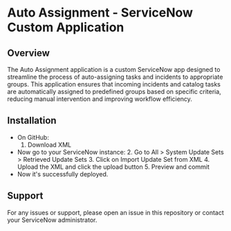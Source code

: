 # Auto Assignment - ServiceNow Custom Application

## Overview
The Auto Assignment application is a custom ServiceNow app designed to streamline the process of auto-assigning tasks and incidents to appropriate groups. This application ensures that incoming incidents and catalog tasks are automatically assigned to predefined groups based on specific criteria, reducing manual intervention and improving workflow efficiency.

## Installation
- On GitHub:
  1. Download XML
- Now go to your ServiceNow instance:
  2. Go to All > System Update Sets > Retrieved Update Sets
  3. Click on Import Update Set from XML
  4. Upload the XML and click the upload button
  5. Preview and commit
- Now it's successfully deployed.

<!-- ## Installation
1. Clone or download this repository.
2. Import the application into your ServiceNow instance:
  - Go to System Applications > Studio in your ServiceNow instance.
  - Click Import and choose Load Application from Source Control.
  - Select the cloned repository as the source.
3. Commit and publish the application. -->

## Support
For any issues or support, please open an issue in this repository or contact your ServiceNow administrator.
